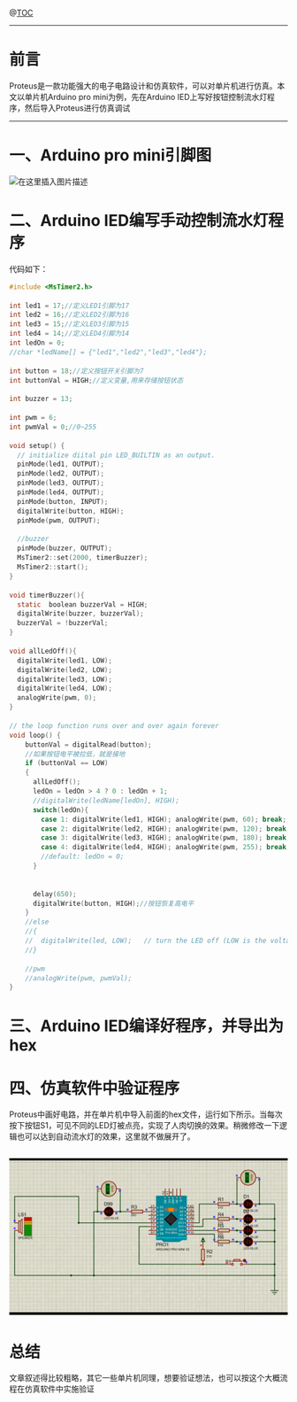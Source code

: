 @[TOC](文章目录)

---

# 前言
Proteus是一款功能强大的电子电路设计和仿真软件，可以对单片机进行仿真。本文以单片机Arduino pro mini为例，先在Arduino IED上写好按钮控制流水灯程序，然后导入Proteus进行仿真调试

---
# 一、Arduino pro mini引脚图
![在这里插入图片描述](https://i-blog.csdnimg.cn/direct/a11253042daf4ada871cd8016729fd67.png#pic_center)

# 二、Arduino IED编写手动控制流水灯程序
代码如下：
```c
#include <MsTimer2.h>

int led1 = 17;//定义LED1引脚为17
int led2 = 16;//定义LED2引脚为16
int led3 = 15;//定义LED3引脚为15
int led4 = 14;//定义LED4引脚为14
int ledOn = 0;
//char *ledName[] = {"led1","led2","led3","led4"};

int button = 18;//定义按钮开关引脚为7
int buttonVal = HIGH;//定义变量,用来存储按钮状态

int buzzer = 13;

int pwm = 6;
int pwmVal = 0;//0~255

void setup() {
  // initialize diital pin LED_BUILTIN as an output.
  pinMode(led1, OUTPUT);
  pinMode(led2, OUTPUT);
  pinMode(led3, OUTPUT);
  pinMode(led4, OUTPUT);
  pinMode(button, INPUT);
  digitalWrite(button, HIGH);
  pinMode(pwm, OUTPUT);
  
  //buzzer
  pinMode(buzzer, OUTPUT);
  MsTimer2::set(2000, timerBuzzer);
  MsTimer2::start();
}

void timerBuzzer(){
  static  boolean buzzerVal = HIGH;
  digitalWrite(buzzer, buzzerVal);
  buzzerVal = !buzzerVal;
}

void allLedOff(){
  digitalWrite(led1, LOW);
  digitalWrite(led2, LOW);
  digitalWrite(led3, LOW);
  digitalWrite(led4, LOW);
  analogWrite(pwm, 0);
}

// the loop function runs over and over again forever
void loop() {
    buttonVal = digitalRead(button);
    //如果按钮电平被拉低，就是接地
    if (buttonVal == LOW)
    {
      allLedOff();
      ledOn = ledOn > 4 ? 0 : ledOn + 1;
      //digitalWrite(ledName[ledOn], HIGH);
      switch(ledOn){
        case 1: digitalWrite(led1, HIGH); analogWrite(pwm, 60); break;
        case 2: digitalWrite(led2, HIGH); analogWrite(pwm, 120); break;
        case 3: digitalWrite(led3, HIGH); analogWrite(pwm, 180); break;
        case 4: digitalWrite(led4, HIGH); analogWrite(pwm, 255); break;
        //default: ledOn = 0;
      }


      delay(650);
      digitalWrite(button, HIGH);//按钮恢复高电平
    }
    //else 
    //{
    //  digitalWrite(led, LOW);   // turn the LED off (LOW is the voltage level)
    //}     
    
    //pwm
    //analogWrite(pwm, pwmVal);
}

```
# 三、Arduino IED编译好程序，并导出为hex

# 四、仿真软件中验证程序
Proteus中画好电路，并在单片机中导入前面的hex文件，运行如下所示。当每次按下按钮S1，可见不同的LED灯被点亮，实现了人肉切换的效果。稍微修改一下逻辑也可以达到自动流水灯的效果，这里就不做展开了。

![circuit](https://github.com/iamfirst/eyjoy-microcomputer-with-zero-hardware-cost/blob/main/202412190008.gif)
---
# 总结
文章叙述得比较粗略，其它一些单片机同理，想要验证想法，也可以按这个大概流程在仿真软件中实施验证
